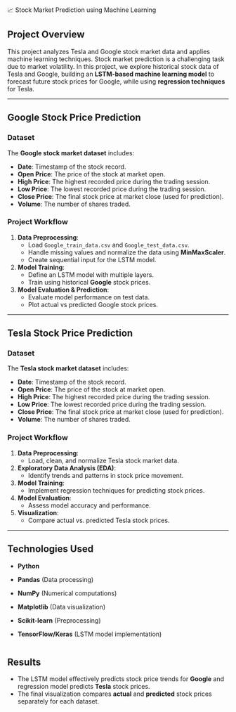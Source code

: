 📈 Stock Market Prediction using Machine Learning


## Project Overview
This project analyzes Tesla and Google stock market data and applies machine learning techniques. Stock market prediction is a challenging task due to market volatility. In this project, we explore historical stock data of Tesla and Google, building an **LSTM-based machine learning model** to forecast future stock prices for Google, while using **regression techniques** for Tesla.

---

## Google Stock Price Prediction

### Dataset
The **Google stock market dataset** includes:
- **Date**: Timestamp of the stock record.
- **Open Price**: The price of the stock at market open.
- **High Price**: The highest recorded price during the trading session.
- **Low Price**: The lowest recorded price during the trading session.
- **Close Price**: The final stock price at market close (used for prediction).
- **Volume**: The number of shares traded.

### Project Workflow
1. **Data Preprocessing**:
   - Load `Google_train_data.csv` and `Google_test_data.csv`.
   - Handle missing values and normalize the data using **MinMaxScaler**.
   - Create sequential input for the LSTM model.
2. **Model Training**:
   - Define an LSTM model with multiple layers.
   - Train using historical **Google** stock prices.
3. **Model Evaluation & Prediction**:
   - Evaluate model performance on test data.
   - Plot actual vs predicted Google stock prices.

---

## Tesla Stock Price Prediction

### Dataset
The **Tesla stock market dataset** includes:
- **Date**: Timestamp of the stock record.
- **Open Price**: The price of the stock at market open.
- **High Price**: The highest recorded price during the trading session.
- **Low Price**: The lowest recorded price during the trading session.
- **Close Price**: The final stock price at market close (used for prediction).
- **Volume**: The number of shares traded.

### Project Workflow
1. **Data Preprocessing**:
   - Load, clean, and normalize Tesla stock market data.  
2. **Exploratory Data Analysis (EDA)**:
   - Identify trends and patterns in stock price movement.  
3. **Model Training**:
   - Implement regression techniques for predicting stock prices.  
4. **Model Evaluation**:
   - Assess model accuracy and performance.  
5. **Visualization**:
   - Compare actual vs. predicted Tesla stock prices.


---

## Technologies Used
- **Python**
- **Pandas** (Data processing)
- **NumPy** (Numerical computations)
- **Matplotlib** (Data visualization)
- **Scikit-learn** (Preprocessing)
- **TensorFlow/Keras** (LSTM model implementation)


   ```

## Results
- The LSTM model effectively predicts stock price trends for **Google** and regression model predicts **Tesla** stock prices.
- The final visualization compares **actual** and **predicted** stock prices separately for each dataset.
